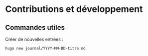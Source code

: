 # Contributions et développement

## Commandes utiles

Créer de nouvelles entrées :

```bash
hugo new journal/YYYY-MM-DD-titre.md
```
